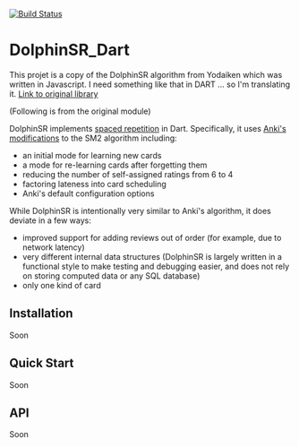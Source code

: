 [![Build Status](https://travis-ci.org/JobiJoba/dolphhinsr_dart.svg?branch=master)](https://travis-ci.org/valgene/valgene-cli#)


# DolphinSR_Dart

This projet is a copy of the DolphinSR algorithm from Yodaiken which was written in Javascript.
I need something like that in DART ... so I'm translating it. [Link to original library](https://github.com/yodaiken/dolphinsr)

(Following is from the original module)

DolphinSR implements [spaced repetition](https://en.wikipedia.org/wiki/Spaced_repetition) in
Dart. Specifically, it uses [Anki's modifications](https://apps.ankiweb.net/docs/manual.html#what-algorithm)
to the SM2 algorithm including:

- an initial mode for learning new cards
- a mode for re-learning cards after forgetting them
- reducing the number of self-assigned ratings from 6 to 4
- factoring lateness into card scheduling
- Anki's default configuration options

While DolphinSR is intentionally very similar to Anki's algorithm, it does deviate in a few ways:

- improved support for adding reviews out of order (for example, due to network latency)
- very different internal data structures (DolphinSR is largely written in a functional style to
  make testing and debugging easier, and does not rely on storing computed data or any SQL database)
- only one kind of card

## Installation

Soon

## Quick Start

Soon

## API

Soon
